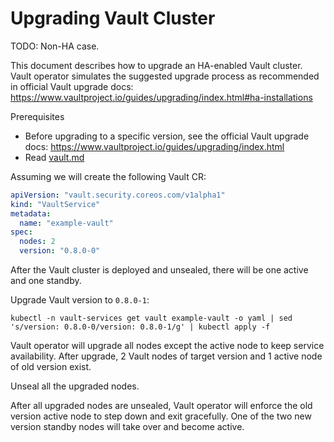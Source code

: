 # Upgrading Vault Cluster

TODO: Non-HA case.

This document describes how to upgrade an HA-enabled Vault cluster.
Vault operator simulates the suggested upgrade process as recommended
in official Vault upgrade docs:
  https://www.vaultproject.io/guides/upgrading/index.html#ha-installations

Prerequisites

- Before upgrading to a specific version, see the official Vault upgrade docs:
  https://www.vaultproject.io/guides/upgrading/index.html
- Read [vault.md](vault.md)

Assuming we will create the following Vault CR:

```yaml
apiVersion: "vault.security.coreos.com/v1alpha1"
kind: "VaultService"
metadata:
  name: "example-vault"
spec:
  nodes: 2
  version: "0.8.0-0"
```

After the Vault cluster is deployed and unsealed, there will be one active and one standby.

Upgrade Vault version to `0.8.0-1`:

```
kubectl -n vault-services get vault example-vault -o yaml | sed 's/version: 0.8.0-0/version: 0.8.0-1/g' | kubectl apply -f
```

Vault operator will upgrade all nodes except the active node to keep service availability.
After upgrade, 2 Vault nodes of target version and 1 active node of old version exist.

Unseal all the upgraded nodes.

After all upgraded nodes are unsealed, Vault operator will enforce the old version active node
to step down and exit gracefully. One of the two new version standby nodes will take over and
become active.
